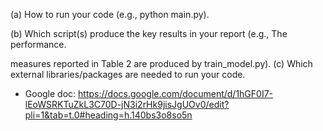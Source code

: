 (a) How to run your code (e.g., python main.py).  

(b) Which script(s) produce the key results in your report (e.g., The performance. 

measures reported in Table 2 are produced by train_model.py).
(c) Which external libraries/packages are needed to run your code.  

- Google doc: https://docs.google.com/document/d/1hGF0I7-lEoWSRKTuZkL3C70D-jN3i2rHk9jisJgUOv0/edit?pli=1&tab=t.0#heading=h.140bs3o8so5n

